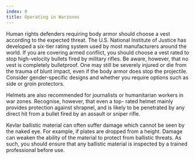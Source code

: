 ```yaml
---
index: 0
title: Operating in Warzones
---
```

Human rights defenders requiring body armor should choose a vest according to the expected threat. The U.S. National Institute of Justice has developed a six-tier rating system used by most manufacturers around the world. If you are covering armed conflict, you should choose a vest rated to stop high-velocity bullets fired by military rifles. Be aware, however, that no vest is completely bulletproof. One may still be severely injured or die from the trauma of blunt impact, even if the body armor does stop the projectile. Consider gender-specific designs and whether you require options such as side or groin protectors.

Helmets are also recommended for journalists or humanitarian workers in war zones. Recognise, however, that even a top- rated helmet mainly provides protection against shrapnel, and is likely to be penetrated by any direct hit from a bullet fired by an assault or sniper rifle.

Kevlar ballistic material can often suffer damage which cannot be seen by the naked eye. For example, if plates are dropped from a height. Damage can weaken the ability of the material to protect from ballistic threats. As such, you should ensure that any ballistic material is inspected by a trained professional before use.
